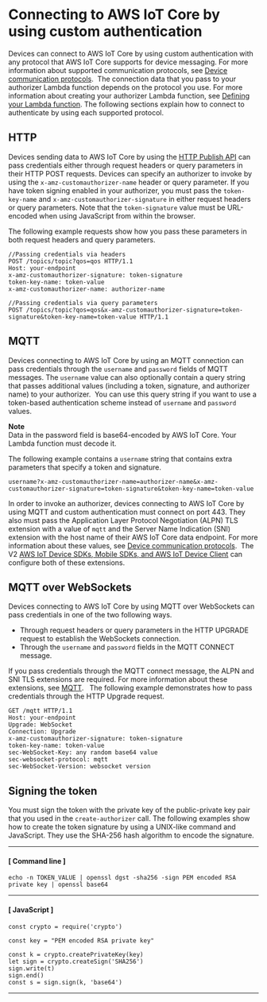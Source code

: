 # Connecting to AWS IoT Core by using custom authentication<a name="custom-auth"></a>

 Devices can connect to AWS IoT Core by using custom authentication with any protocol that AWS IoT Core supports for device messaging\. For more information about supported communication protocols, see [Device communication protocols](protocols.md)\.  The connection data that you pass to your authorizer Lambda function depends on the protocol you use\. For more information about creating your authorizer Lambda function, see [Defining your Lambda function](config-custom-auth.md#custom-auth-lambda)\. The following sections explain how to connect to authenticate by using each supported protocol\. 

## HTTP<a name="custom-auth-http"></a>

Devices sending data to AWS IoT Core by using the [HTTP Publish API](https://docs.aws.amazon.com/iot/latest/apireference/API_iotdata_Publish.html) can pass credentials either through request headers or query parameters in their HTTP POST requests\. Devices can specify an authorizer to invoke by using the `x-amz-customauthorizer-name` header or query parameter\. If you have token signing enabled in your authorizer, you must pass the `token-key-name` and `x-amz-customauthorizer-signature` in either request headers or query parameters\. Note that the `token-signature` value must be URL\-encoded when using JavaScript from within the browser\.

The following example requests show how you pass these parameters in both request headers and query parameters\. 

```
//Passing credentials via headers
POST /topics/topic?qos=qos HTTP/1.1
Host: your-endpoint 
x-amz-customauthorizer-signature: token-signature
token-key-name: token-value 
x-amz-customauthorizer-name: authorizer-name

//Passing credentials via query parameters
POST /topics/topic?qos=qos&x-amz-customauthorizer-signature=token-signature&token-key-name=token-value HTTP/1.1
```

## MQTT<a name="custom-auth-mqtt"></a>

 Devices connecting to AWS IoT Core by using an MQTT connection can pass credentials through the `username` and `password` fields of MQTT messages\. The `username` value can also optionally contain a query string that passes additional values \(including a token, signature, and authorizer name\) to your authorizer\.  You can use this query string if you want to use a token\-based authentication scheme instead of `username` and `password` values\.  

**Note**  
 Data in the password field is base64\-encoded by AWS IoT Core\. Your Lambda function must decode it\. 

 The following example contains a `username` string that contains extra parameters that specify a token and signature\.  

```
username?x-amz-customauthorizer-name=authorizer-name&x-amz-customauthorizer-signature=token-signature&token-key-name=token-value
```

 In order to invoke an authorizer, devices connecting to AWS IoT Core by using MQTT and custom authentication must connect on port 443\. They also must pass the Application Layer Protocol Negotiation \(ALPN\) TLS extension with a value of `mqtt` and the Server Name Indication \(SNI\) extension with the host name of their AWS IoT Core data endpoint\. For more information about these values, see [Device communication protocols](protocols.md)\.  The V2 [AWS IoT Device SDKs, Mobile SDKs, and AWS IoT Device Client](iot-sdks.md) can configure both of these extensions\.    

## MQTT over WebSockets<a name="custom-auth-websockets"></a>

 Devices connecting to AWS IoT Core by using MQTT over WebSockets can pass credentials in one of the two following ways\. 
+ Through request headers or query parameters in the HTTP UPGRADE request to establish the WebSockets connection\.
+ Through the `username` and `password` fields in the MQTT CONNECT message\.

 If you pass credentials through the MQTT connect message, the ALPN and SNI TLS extensions are required\. For more information about these extensions, see [MQTT](#custom-auth-mqtt)\.   The following example demonstrates how to pass credentials through the HTTP Upgrade request\. 

```
GET /mqtt HTTP/1.1
Host: your-endpoint 
Upgrade: WebSocket 
Connection: Upgrade 
x-amz-customauthorizer-signature: token-signature
token-key-name: token-value 
sec-WebSocket-Key: any random base64 value 
sec-websocket-protocol: mqtt 
sec-WebSocket-Version: websocket version
```

## Signing the token<a name="custom-auth-token-signature"></a>

You must sign the token with the private key of the public\-private key pair that you used in the `create-authorizer` call\. The following examples show how to create the token signature by using a UNIX\-like command and JavaScript\. They use the SHA\-256 hash algorithm to encode the signature\.

------
#### [ Command line ]

```
echo -n TOKEN_VALUE | openssl dgst -sha256 -sign PEM encoded RSA private key | openssl base64
```

------
#### [ JavaScript ]

```
const crypto = require('crypto')

const key = "PEM encoded RSA private key"

const k = crypto.createPrivateKey(key)
let sign = crypto.createSign('SHA256')
sign.write(t)
sign.end()
const s = sign.sign(k, 'base64')
```

------